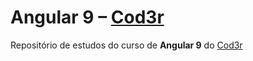 # Angular 9 – [Cod3r](https://www.cod3r.com.br/courses/angular-9-essencial)

Repositório de estudos do curso de **Angular 9** do [Cod3r](https://www.cod3r.com.br)